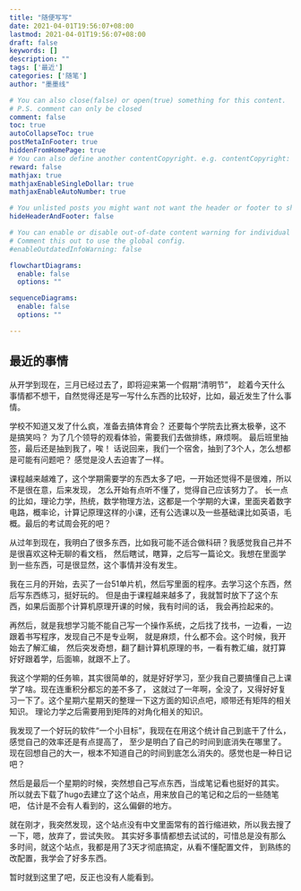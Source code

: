 ```yaml
---
title: "随便写写"
date: 2021-04-01T19:56:07+08:00
lastmod: 2021-04-01T19:56:07+08:00
draft: false
keywords: []
description: ""
tags: ['最近']
categories: ['随笔']
author: "墨墨线"

# You can also close(false) or open(true) something for this content.
# P.S. comment can only be closed
comment: false
toc: true
autoCollapseToc: true
postMetaInFooter: true
hiddenFromHomePage: true
# You can also define another contentCopyright. e.g. contentCopyright: "This is another copyright."
reward: false
mathjax: true
mathjaxEnableSingleDollar: true
mathjaxEnableAutoNumber: true

# You unlisted posts you might want not want the header or footer to show
hideHeaderAndFooter: false

# You can enable or disable out-of-date content warning for individual post.
# Comment this out to use the global config.
#enableOutdatedInfoWarning: false

flowchartDiagrams:
  enable: false
  options: ""

sequenceDiagrams: 
  enable: false
  options: ""

---
```



## 最近的事情
从开学到现在，三月已经过去了，即将迎来第一个假期“清明节”，
趁着今天什么事情都不想干，自然觉得还是写一写什么东西的比较好，比如，最近发生了什么事情。

学校不知道又发了什么疯，准备去搞体育会？
还要每个学院去比赛太极拳，这不是搞笑吗？
为了几个领导的观看体验，需要我们去做排练，麻烦啊。
最后班里抽签，最后还是抽到我了，唉！
话说回来，我们一个宿舍，抽到了3个人，怎么想都是可能有问题吧？
感觉是没人去迫害了一样。

课程越来越难了，这个学期需要学的东西太多了吧，一开始还觉得不是很难，所以不是很在意，后来发现，
怎么开始有点听不懂了，觉得自己应该努力了。
长一点的比如，理论力学，热统，数学物理方法，这都是一个学期的大课，里面夹着数字电路，概率论，计算记原理这样的小课，还有公选课以及一些基础课比如英语，毛概。最后的考试周会死的吧？

从过年到现在，我明白了很多东西，比如我可能不适合做科研？我感觉我自己并不是很喜欢这种无聊的看文档，
然后瞎试，瞎算，之后写一篇论文。我想在里面学到一些东西，可是很显然，这个事情并没有发生。

我在三月的开始，去买了一台51单片机，然后写里面的程序。去学习这个东西，然后写东西练习，挺好玩的。
但是由于课程越来越多了，我就暂时放下了这个东西，如果后面那个计算机原理开课的时候，我有时间的话，
我会再捡起来的。

再然后，就是我想学习能不能自己写一个操作系统，之后找了找书，一边看，一边跟着书写程序，发现自己不是专业啊，
就是麻烦，什么都不会。这个时候，我开始去了解汇编，
然后突发奇想，翻了翻计算机原理的书，一看有教汇编，就打算好好跟着学，后面嘛，就跟不上了。

我这个学期的任务嘛，其实很简单的，就是好好学习，至少我自己要搞懂自己上课学了啥。现在连重积分都忘的差不多了，
这就过了一年啊，全没了，又得好好复习一下了。这个星期六星期天的整理一下这方面的知识点吧，顺带还有矩阵的相关知识。
理论力学之后需要用到矩阵的对角化相关的知识。

我发现了一个好玩的软件“一个小目标”，我现在在用这个统计自己到底干了什么，感觉自己的效率还是有点提高了，
至少是明白了自己的时间到底消失在哪里了。现在回想自己的大一，根本不知道自己的时间到底怎么消失的。感觉也是一种日记吧？

然后是最后一个星期的时候，突然想自己写点东西，当成笔记看也挺好的其实。
所以就去下载了hugo去建立了这个站点，用来放自己的笔记和之后的一些随笔吧，
估计是不会有人看到的，这么偏僻的地方。

就在刚才，我突然发现，这个站点没有中文里面常有的首行缩进欸，所以我去搜了一下，嗯，放弃了，尝试失败。
其实好多事情都想去试试的，可惜总是没有那么多时间，就这个站点，我都是用了3天才彻底搞定，从看不懂配置文件，
到熟练的改配置，我学会了好多东西。

暂时就到这里了吧，反正也没有人能看到。
